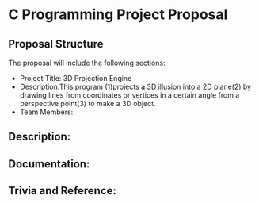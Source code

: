 # C Programming Project Proposal

## Proposal Structure
The proposal will include the following sections:
* Project Title: 3D Projection Engine 
* Description:This program (1)projects a 3D illusion into a 2D plane(2) by drawing lines from  coordinates or vertices in a certain angle from a perspective point(3) to make a 3D object.
* Team Members: 

## Description:

## Documentation:

## Trivia and Reference:
